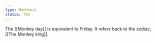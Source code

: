 ```yaml
---
type: Mechanic
status: 75%
---
```


The [[Monkey day]] is equivalent to Friday. It refers back to the zodiac, [[The Monkey king]].